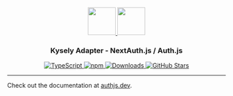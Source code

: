 <p align="center">
  <br/>
  <a href="https://authjs.dev" target="_blank">
    <img height="64px" src="https://authjs.dev/img/logo-sm.png" />
  </a>
  <a href="https://kysely.io" target="_blank">
    <img height="64px" src="https://authjs.dev/img/adapters/kysely.svg"/>
  </a>
  <h3 align="center"><b>Kysely Adapter</b> - NextAuth.js / Auth.js</a></h3>
  <p align="center" style="align: center;">
    <a href="https://npm.im/@oneum-io/kysely-adapter">
      <img src="https://img.shields.io/badge/TypeScript-blue?style=flat-square" alt="TypeScript" />
    </a>
    <a href="https://npm.im/@oneum-io/kysely-adapter">
      <img alt="npm" src="https://img.shields.io/npm/v/@oneum-io/kysely-adapter?color=green&label=@oneum-io/kysely-adapter&style=flat-square">
    </a>
    <a href="https://www.npmtrends.com/@oneum-io/kysely-adapter">
      <img src="https://img.shields.io/npm/dm/@oneum-io/kysely-adapter?label=%20downloads&style=flat-square" alt="Downloads" />
    </a>
    <a href="https://github.com/nextauthjs/next-auth/stargazers">
      <img src="https://img.shields.io/github/stars/nextauthjs/next-auth?style=flat-square" alt="GitHub Stars" />
    </a>
  </p>
</p>

---

Check out the documentation at [authjs.dev](https://authjs.dev/reference/adapter/kysely).
